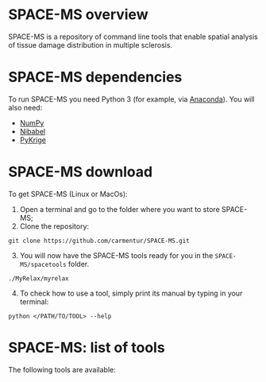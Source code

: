 # SPACE-MS overview 

SPACE-MS is a repository of command line tools that enable spatial analysis of tissue damage distribution in multiple sclerosis.

# SPACE-MS dependencies
To run SPACE-MS you need Python 3 (for example, via [Anaconda](http://www.anaconda.com/distribution)). You will also need:
* [NumPy](http://numpy.org)
* [Nibabel](http://nipy.org/nibabel)
* [PyKrige](http://pypi.org/project/PyKrige)

# SPACE-MS download
To get SPACE-MS (Linux or MacOs):

1. Open a terminal and go to the folder where you want to store SPACE-MS;
2. Clone the repository:
```
git clone https://github.com/carmentur/SPACE-MS.git 
```
3. You will now have the SPACE-MS tools ready for you in the `SPACE-MS/spacetools` folder. 
```
./MyRelax/myrelax
```
4. To check how to use a tool, simply print its manual by typing in your terminal:
```
python </PATH/TO/TOOL> --help
```

# SPACE-MS: list of tools

The following tools are available:



